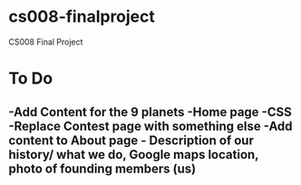 # cs008-finalproject
CS008 Final Project

# To Do
-Add Content for the 9 planets
-Home page 
-CSS
-Replace Contest page with something else
-Add content to About page - Description of our history/ what we do,   Google maps location, photo of founding members (us)
-
